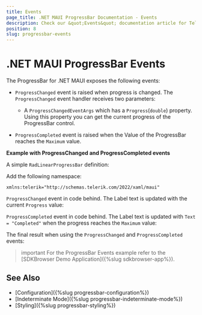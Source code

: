 ```yaml
---
title: Events
page_title: .NET MAUI ProgressBar Documentation - Events
description: Check our &quot;Events&quot; documentation article for Telerik ProgressBar for .NET MAUI control.
position: 8
slug: progressbar-events
---
```


# .NET MAUI ProgressBar Events

The ProgressBar for .NET MAUI exposes the following events:

* `ProgressChanged` event is raised when progress is changed. The `ProgressChanged` event handler receives two parameters:

	* A `ProgressChangedEventArgs` which has a `Progress`(`double`) property. Using this property you can get the current progress of the ProgressBar control.

* `ProgressCompleted` event is raised when the Value of the ProgressBar reaches the `Maximum` value.


**Example with ProgressChanged and ProgressCompleted events**

A simple `RadLinearProgressBar` definition:

<snippet id='progressbar-events'/>

Add the following namespace:

```XAML
xmlns:telerik="http://schemas.telerik.com/2022/xaml/maui"
```

`ProgressChanged` event in code behind. The Label text is updated with the current `Progress` value:

<snippet id='progressbar-progresschanged-event'/>

`ProgressCompleted` event in code behind. The Label text is updated with `Text = "Completed"` when the progress reaches the `Maximum` value:

<snippet id='progressbar-progresscompleted-event'/>

The final result when using the `ProgressChanged` and `ProgressCompleted` events:

>important For the ProgressBar Events example refer to the [SDKBrowser Demo Application]({%slug sdkbrowser-app%}).

## See Also

- [Configuration]({%slug progressbar-configuration%})
- [Indeterminate Mode]({%slug progressbar-indeterminate-mode%})
- [Styling]({%slug progressbar-styling%})
